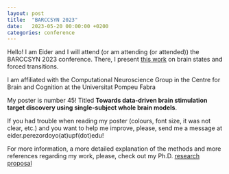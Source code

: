 ```yaml
---
layout: post
title:  "BARCCSYN 2023"
date:   2023-05-20 00:00:00 +0200
categories: conference
---
```


Hello! I am Eider and I will attend (or am attending (or attended)) the BARCCSYN 2023 conference. There, I present [this work](/assets/documents/BARCCSYN2023_poster.pdf) on brain states and forced transitions.

I am affiliated with the Computational Neuroscience Group in the Centre for Brain and Cognition at the Universitat Pompeu Fabra

My poster is number 45! Titled **Towards data-driven brain stimulation target discovery using single-subject whole brain models**.

If you had trouble when reading my poster (colours, font size, it was not clear, etc.) and you want to help me improve, please, send me a message at eider.perezordoyo(at)upf(dot)edu!

For more information, a more detailed explanation of the methods and more references regarding my work, please, check out my Ph.D. [research proposal](/assets/documents/Research_proposal.pdf)
